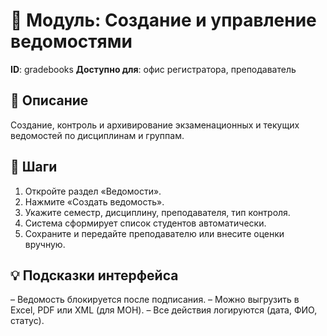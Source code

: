 # 📘 Модуль: Создание и управление ведомостями
**ID**: gradebooks
**Доступно для**: офис регистратора, преподаватель

## 📝 Описание
Создание, контроль и архивирование экзаменационных и текущих ведомостей по дисциплинам и группам.

## 🩜 Шаги
1. Откройте раздел «Ведомости».
2. Нажмите «Создать ведомость».
3. Укажите семестр, дисциплину, преподавателя, тип контроля.
4. Система сформирует список студентов автоматически.
5. Сохраните и передайте преподавателю или внесите оценки вручную.

## 💡 Подсказки интерфейса
– Ведомость блокируется после подписания.
– Можно выгрузить в Excel, PDF или XML (для МОН).
– Все действия логируются (дата, ФИО, статус).

